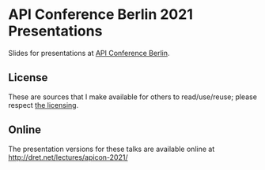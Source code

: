 # API Conference Berlin 2021 Presentations

Slides for presentations at [API Conference Berlin](https://apiconference.net/).

## License

These are sources that I make available for others to read/use/reuse; please respect [the licensing](../LICENSE).


## Online

The presentation versions for these talks are available online at http://dret.net/lectures/apicon-2021/
